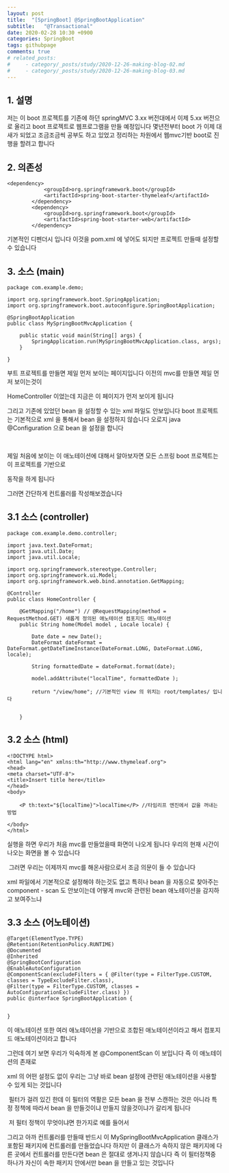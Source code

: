```yaml
---
layout: post
title:  "[SpringBoot] @SpringBootApplication"
subtitle:   "@Transactional"
date: 2020-02-28 10:30 +0900
categories: SpringBoot
tags: githubpage
comments: true
# related_posts:
#     - category/_posts/study/2020-12-26-making-blog-02.md
#     - category/_posts/study/2020-12-26-making-blog-03.md
---
```


## 1. 설명
저는 이 boot 프로젝트를 기존에 하던 springMVC 3.xx 버전대에서 이제 5.xx 버전으로 올리고 boot 프로젝트로 웹프로그램을 만들 예정입니다 몇년전부터 boot 가 이제 대새가 되었고 조금조금씩 공부도 하고 있었고 
정리하는 차원에서 웹mvc기반 boot로 진행을 할려고 합니다 


## 2. 의존성

```
<dependency>
			<groupId>org.springframework.boot</groupId>
			<artifactId>spring-boot-starter-thymeleaf</artifactId>
		</dependency>
		<dependency>
			<groupId>org.springframework.boot</groupId>
			<artifactId>spring-boot-starter-web</artifactId>
		</dependency>
```

기본적인 디펜더시 입니다 이것을 pom.xml 에 넣어도 되지만 프로젝트 만들때 설정할 수 있습니다 

## 3. 소스 (main)

```
package com.example.demo;

import org.springframework.boot.SpringApplication;
import org.springframework.boot.autoconfigure.SpringBootApplication;

@SpringBootApplication
public class MySpringBootMvcApplication {

	public static void main(String[] args) {
		SpringApplication.run(MySpringBootMvcApplication.class, args);
	}

}

```

부트 프로젝트를 만들면 제일 먼저 보이는 페이지입니다 이전의 mvc를 만들면 제일 먼저 보이는것이 

HomeController 이었는데 지금은 이 페이지가 먼저 보이게 됩니다 

그리고 기존에 있었던 bean 을 설정할 수 있는 xml 파일도 안보입니다 boot 프로젝트는 기본적으로 xml 을 통해서 bean 을 설정하지 않습니다 오로지 java @Configuration 으로 bean 을 설정을 합니다 

​

제일 처음에 보이는 이 애노테이션에 대해서 알아보자면 모든 스프링 boot 프로젝트는 이 프로젝트를 기반으로 

동작을 하게 됩니다 


그러면 간단하게 컨트롤러를 작성해보겠습니다 


## 3.1 소스 (controller)
```
package com.example.demo.controller;

import java.text.DateFormat;
import java.util.Date;
import java.util.Locale;

import org.springframework.stereotype.Controller;
import org.springframework.ui.Model;
import org.springframework.web.bind.annotation.GetMapping;

@Controller
public class HomeController {
	
	@GetMapping("/home") // @RequestMapping(method = RequestMethod.GET) 새롭게 정의된 애노테이션 컴포지드 애노테이션
	public String home(Model model , Locale locale) {
		
		Date date = new Date();
		DateFormat dateFormat = DateFormat.getDateTimeInstance(DateFormat.LONG, DateFormat.LONG, locale);
		
		String formattedDate = dateFormat.format(date);
		
		model.addAttribute("localTime", formattedDate );
		
		return "/view/home"; //기본적인 view 의 위치는 root/templates/ 입니다 
		
		
	}
```

## 3.2 소스 (html)
```
<!DOCTYPE html>
<html lang="en" xmlns:th="http://www.thymeleaf.org">
<head>
<meta charset="UTF-8">
<title>Insert title here</title>
</head>
<body>

	<P th:text="${localTime}">localTime</P> //타임리프 엔진에서 값을 꺼내는 방법 

</body>
</html>
```

실행을 하면 우리가 처음 mvc를 만들었을때 화면이 나오게 됩니다  우리의 현재 시간이 나오는 화면을 볼 수 있습니다 

​
그러면 우리는 이제까지 mvc를 해온사람으로서 조금 의문이 들 수 있습니다 

xml 파일에서 기본적으로 설정해야 하는것도 없고 특히나 bean 을 자동으로 찾아주는 component - scan 도 안보이는데 어떻게 mvc와 관련된 bean 애노테이션을 감지하고 보여주느냐

## 3.3 소스 (어노테이션)
```
@Target(ElementType.TYPE)
@Retention(RetentionPolicy.RUNTIME)
@Documented
@Inherited
@SpringBootConfiguration
@EnableAutoConfiguration
@ComponentScan(excludeFilters = { @Filter(type = FilterType.CUSTOM, classes = TypeExcludeFilter.class),
@Filter(type = FilterType.CUSTOM, classes = AutoConfigurationExcludeFilter.class) })
public @interface SpringBootApplication {


}
```

이 애노테이션 또한 여러 애노테이션을 기반으로 조합된 애노테이션이라고 해서 컴포지드 애노테이션이라고 합니다 

그런데 여기 보면 우리가 익숙하게 본 @ComponentScan 이 보입니다 즉 이 애노테이션의 존재로 

xml 의 어떤 설정도 없이 우리는 그냥 바로 bean 설정에 관련된 애노테이션을 사용할 수 있게 되는 것입니다 

​
필터가 걸려 있긴 한데  이 필터의 역활은 모든 bean 을 전부 스캔하는 것은 아니라 특정 정책에 따라서 bean 을 만들것이냐 만들지 않을것이냐가 갈리게 됩니다 

​
저 필터 정책이 무엇이냐면 한가지로 예를 들어서 

그리고 아까 컨트롤러를 만들때 반드시 이 MySpringBootMvcApplication 클래스가 포함된 패키지에 컨트롤러를 만들었습니다 하지만 이 클래스가 속하지 않은 패키지에 다른 곳에서 컨트롤러를 만든다면 bean 은 절대로 생겨나지 않습니다 즉 이 필터정책중 하나가 자신이 속한 패키지 안에서만 bean 을 만들고 있는 것입니다 

